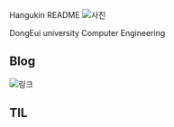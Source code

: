 Hangukin README 
![사진](https://photo.coolenjoy.net/data/editor/1901/20190128130217_3c9c1896362cdd6a8e5f782db9817014_uqiy.png)

DongEui university Computer Engineering


## Blog
![링크](https://blog.naver.com/korea5643)

## TIL 
